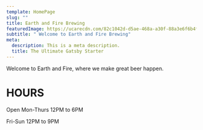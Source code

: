 ```yaml
---
template: HomePage
slug: ""
title: Earth and Fire Brewing
featuredImage: https://ucarecdn.com/82c1042d-d5ae-468a-a30f-88a3e6f6b4fe/
subtitle: " Welcome to Earth and Fire Brewing"
meta:
  description: This is a meta description.
  title: The Ultimate Gatsby Starter
---
```


Welcome to Earth and Fire, where we make great beer happen.

# HOURS
Open
Mon-Thurs
12PM to 6PM

Fri-Sun
12PM to 9PM